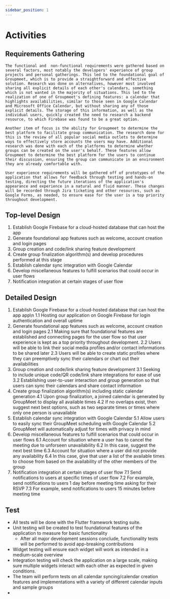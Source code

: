 ```yaml
---
sidebar_position: 1
---
```


# Activities

## Requirements Gathering

    The functional and  non-functional requirements were gathered based on several factors, most notably the developers' experience of group projects and personal gatherings. This led to the foundational goal of Groupmeet, which is to provide a straightforward and effective solution. Research was done on alternatives, however most involved sharing all explicit details of each other's calendars, something which is not wanted in the majority of situations. This led to the realization of one of Groupmeet's defining features: a calendar that highlights availabilities, similar to those seen in Google Calendar and Microsoft Office Calendar, but without sharing any of those explicit details. The storage of this information, as well as the individual users, quickly created the need to research a backend resource, to which Firebase was found to be a great option.
    
    Another item of focus is the ability for Groupmeet to determine the best platform to facilitate group communication. The research done for this is the review of all popular social media outlets to determine ways to effectively store accounts the users may have. Additional research was done with each of the platforms to determine whether groups can be created on the user's behalf. These features allow Groupmeet to determine the best platform for the users to continue their discussion, ensuring the group can communicate in an environment they are already comfortable with.
    
    User experience requirements will be gathered off of prototypes of the application that allows for feedback through testing and hands-on testing, directing the future iterations of the application's appearance and experience in a natural and fluid manner. These changes will be recorded through Jira ticketing and other resources, such as Google Forms, as needed, to ensure ease for the user is a top priority throughout development.

## Top-level Design

1. Establish Google Firebase for a cloud-hosted database that can host the app
2. Generate foundational app features such as welcome, account creation and login pages
3. Group creation and code/link sharing feature development
4. Create group finalization algorithm(s) and develop procedures performed at this stage
5. Establish calendar sync integration with Google Calendar
6. Develop miscellaneous features to fulfill scenarios that could occur in user flows
7. Notification integration at certain stages of user flow

## Detailed Design

1. Establish Google Firebase for a cloud-hosted database that can host the app app\n
    1.1 Hosting our application on Google Firebase for login authentication and overall uptime
2. Generate foundational app features such as welcome, account creation and login pages
    2.1 Making sure that foundational features are established and connecting pages for the user flow so that user experience is kept as a top priority throughout development.
    2.2 Users will be able to link their social media profiles and/or contact informations to be shared later
    2.3 Users will be able to create static profiles where they can preemptively sync their calendars or chart out their availabilities
3. Group creation and code/link sharing feature development
    3.1 Seeking to include unique code/QR code/link share integrations for ease of use
    3.2 Establishing user-to-user interaction and group generation so that users can sync their calendars and share contact information
4. Create group finalization algorithm(s) including static calendar generation
    4.1 Upon group finalization, a joined calendar is generated by GroupMeet to display all available times
    4.2 If no overlaps exist, then suggest next best options, such as two separate times or times where only one person is unavailable
5. Establish calendar sync integration with Google Calendar
    5.1 Allow users to easily sync their GroupMeet scheduling with Google Calendar
    5.2 GroupMeet will automatically adjust for times with privacy in mind
6. Develop miscellaneous features to fulfill scenarios that could occur in user flows
    6.1 Account for situation where a user has to cancel the meeting due to unforseen unavailability
    6.2 In this case, suggest the next best time
    6.3 Account for situation where a user did not provide any availability
    6.4 In this case, give that user a list of the available times to choose from based on the availability of the other members of the group
7. Notification integration at certain stages of user flow
    7.1 Send notifications to users at specific times of user flow
    7.2 For example, send notifications to users 1 day before meeting time asking for their RSVP
    7.3 For example, send notifications to users 15 minutes before meeting time

## Test

- All tests will be done with the Flutter framework testing suite.
- Unit testing will be created to test foundational features of the application to measure for basic functionality
    - After all major development sessions conclude, functionality tests will be performed to avoid app-breaking contributions
- Widget testing will ensure each widget will work as intended in a medium-scale overview
- Integration testing will check the application on a large scale, making sure multiple widgets interact with each other as expected in given conditions.
- The team will perform tests on all calendar syncing/calendar creation features and implementations with a variety of different calendar inputs and sample groups
- 
